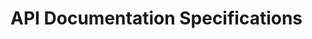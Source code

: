 # API Documentation Specifications

<!--

Due to the inherent technical nature of APIs as a product, there is a strong emphasis on creating well-designed, highly accurate documentation. This has led to the creation of several description languages for API documentation, which deserve to be specifically called out.

In this section, we will touch lightly upon the three major API documentation specification languages available today. It will be important to note that two of these specifications (RAML and Swagger) have their own dedicated API management platforms, but the focus will be specifically on their documentation languages.

- RAML - http://raml.org/
- Swagger - http://swagger.io/
- API Blueprint - https://apiblueprint.org/

-->

